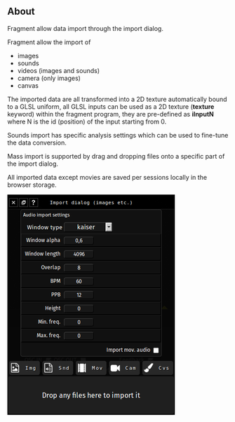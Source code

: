 ## About

Fragment allow data import through the import dialog.

Fragment allow the import of

- images
- sounds
- videos (images and sounds)
- camera (only images)
- canvas

The imported data are all transformed into a 2D texture automatically bound to a GLSL uniform, all GLSL inputs can be used as a 2D texture (**texture** keyword) within the fragment program, they are pre-defined as **iInputN** where N is the id (position) of the input starting from 0.

Sounds import has specific analysis settings which can be used to fine-tune the data conversion.

Mass import is supported by drag and dropping files onto a specific part of the import dialog.

All imported data except movies are saved per sessions locally in the browser storage.

![Fragment import dialog](images/import_dialog.png)